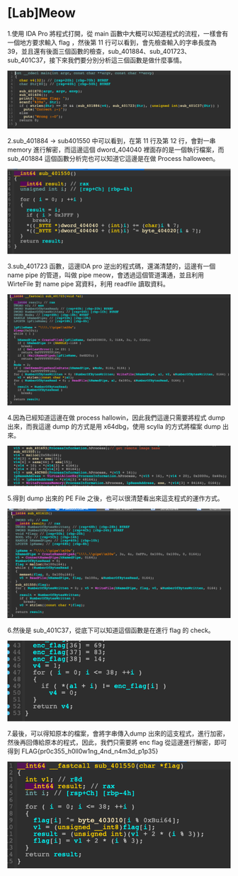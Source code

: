 # [Lab]Meow

1.使用 IDA Pro 將程式打開，從 main 函數中大概可以知道程式的流程，一樣會有一個地方要求輸入 flag ，然後第 11 行可以看到，會先檢查輸入的字串長度為 39，並且還有後面三個函數的檢查，sub_401884、sub_401723、sub_401C37，接下來我們要分別分析這三個函數是做什麼事情。

![截圖 2022-11-22 下午10.19.14.png](%5BLab%5DMeow%2019104aff06564770b0c356c829b21d49/%25E6%2588%25AA%25E5%259C%2596_2022-11-22_%25E4%25B8%258B%25E5%258D%258810.19.14.png)

2.sub_401884 → sub401550 中可以看到，在第 11 行及第 12 行，會對一串 memory 進行解密，而這邊這個 dword_404040 裡面存的是一個執行檔案，而 sub_401884 這個函數分析完也可以知道它這邊是在做 Process halloween。

![截圖 2022-11-22 下午10.28.15.png](%5BLab%5DMeow%2019104aff06564770b0c356c829b21d49/%25E6%2588%25AA%25E5%259C%2596_2022-11-22_%25E4%25B8%258B%25E5%258D%258810.28.15.png)

3.sub_401723 函數，這邊IDA pro 逆出的程式碼，還滿清楚的，這邊有一個 name pipe 的管道，叫做 pipe meow，會透過這個管道溝通，並且利用 WirteFile 對 name pipe 寫資料，利用 readfile 讀取資料。

![截圖 2022-11-22 下午10.37.41.png](%5BLab%5DMeow%2019104aff06564770b0c356c829b21d49/%25E6%2588%25AA%25E5%259C%2596_2022-11-22_%25E4%25B8%258B%25E5%258D%258810.37.41.png)

4.因為已經知道這邊在做 process hallowin，因此我們這邊只需要將程式 dump出來，而我這邊 dump 的方式是用 x64dbg，使用 scylla 的方式將檔案 dump 出來。

![截圖 2022-11-22 下午10.43.31.png](%5BLab%5DMeow%2019104aff06564770b0c356c829b21d49/%25E6%2588%25AA%25E5%259C%2596_2022-11-22_%25E4%25B8%258B%25E5%258D%258810.43.31.png)

5.得到 dump 出來的 PE File 之後，也可以很清楚看出來這支程式的運作方式。

![截圖 2022-11-22 下午11.02.35.png](%5BLab%5DMeow%2019104aff06564770b0c356c829b21d49/%25E6%2588%25AA%25E5%259C%2596_2022-11-22_%25E4%25B8%258B%25E5%258D%258811.02.35.png)

6.然後是 sub_401C37，從底下可以知道這個函數是在進行 flag 的 check。

![截圖 2022-11-22 下午11.07.27.png](%5BLab%5DMeow%2019104aff06564770b0c356c829b21d49/%25E6%2588%25AA%25E5%259C%2596_2022-11-22_%25E4%25B8%258B%25E5%258D%258811.07.27.png)

7.最後，可以得知原本的檔案，會將字串傳入dump 出來的這支程式，進行加密，然後再回傳給原本的程式，因此，我們只需要將 enc flag 從這邊進行解密，即可得到 FLAG{pr0c355_h0ll0w1ng_4nd_n4m3d_p1p35}

![截圖 2022-11-22 下午11.04.39.png](%5BLab%5DMeow%2019104aff06564770b0c356c829b21d49/%25E6%2588%25AA%25E5%259C%2596_2022-11-22_%25E4%25B8%258B%25E5%258D%258811.04.39.png)
